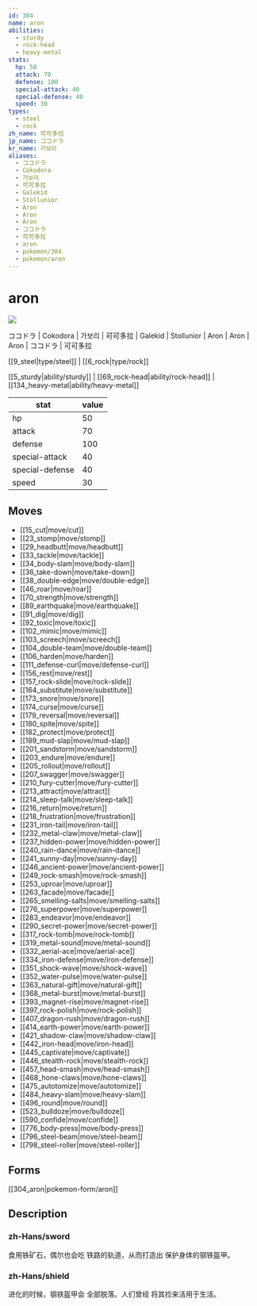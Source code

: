 ```yaml
---
id: 304
name: aron
abilities:
  - sturdy
  - rock-head
  - heavy-metal
stats:
  hp: 50
  attack: 70
  defense: 100
  special-attack: 40
  special-defense: 40
  speed: 30
types:
  - steel
  - rock
zh_name: 可可多拉
jp_name: ココドラ
kr_name: 가보리
aliases:
  - ココドラ
  - Cokodora
  - 가보리
  - 可可多拉
  - Galekid
  - Stollunior
  - Aron
  - Aron
  - Aron
  - ココドラ
  - 可可多拉
  - aron
  - pokemon/304
  - pokemon/aron
---
```

# aron

![](https://raw.githubusercontent.com/PokeAPI/sprites/master/sprites/pokemon/304.png)

ココドラ | Cokodora | 가보리 | 可可多拉 | Galekid | Stollunior | Aron | Aron | Aron | ココドラ | 可可多拉

[[9_steel|type/steel]] | [[6_rock|type/rock]]

[[5_sturdy|ability/sturdy]] | [[69_rock-head|ability/rock-head]] | [[134_heavy-metal|ability/heavy-metal]]

|stat|value|
|---|---|
|hp|50|
|attack|70|
|defense|100|
|special-attack|40|
|special-defense|40|
|speed|30|


## Moves

- [[15_cut|move/cut]]
- [[23_stomp|move/stomp]]
- [[29_headbutt|move/headbutt]]
- [[33_tackle|move/tackle]]
- [[34_body-slam|move/body-slam]]
- [[36_take-down|move/take-down]]
- [[38_double-edge|move/double-edge]]
- [[46_roar|move/roar]]
- [[70_strength|move/strength]]
- [[89_earthquake|move/earthquake]]
- [[91_dig|move/dig]]
- [[92_toxic|move/toxic]]
- [[102_mimic|move/mimic]]
- [[103_screech|move/screech]]
- [[104_double-team|move/double-team]]
- [[106_harden|move/harden]]
- [[111_defense-curl|move/defense-curl]]
- [[156_rest|move/rest]]
- [[157_rock-slide|move/rock-slide]]
- [[164_substitute|move/substitute]]
- [[173_snore|move/snore]]
- [[174_curse|move/curse]]
- [[179_reversal|move/reversal]]
- [[180_spite|move/spite]]
- [[182_protect|move/protect]]
- [[189_mud-slap|move/mud-slap]]
- [[201_sandstorm|move/sandstorm]]
- [[203_endure|move/endure]]
- [[205_rollout|move/rollout]]
- [[207_swagger|move/swagger]]
- [[210_fury-cutter|move/fury-cutter]]
- [[213_attract|move/attract]]
- [[214_sleep-talk|move/sleep-talk]]
- [[216_return|move/return]]
- [[218_frustration|move/frustration]]
- [[231_iron-tail|move/iron-tail]]
- [[232_metal-claw|move/metal-claw]]
- [[237_hidden-power|move/hidden-power]]
- [[240_rain-dance|move/rain-dance]]
- [[241_sunny-day|move/sunny-day]]
- [[246_ancient-power|move/ancient-power]]
- [[249_rock-smash|move/rock-smash]]
- [[253_uproar|move/uproar]]
- [[263_facade|move/facade]]
- [[265_smelling-salts|move/smelling-salts]]
- [[276_superpower|move/superpower]]
- [[283_endeavor|move/endeavor]]
- [[290_secret-power|move/secret-power]]
- [[317_rock-tomb|move/rock-tomb]]
- [[319_metal-sound|move/metal-sound]]
- [[332_aerial-ace|move/aerial-ace]]
- [[334_iron-defense|move/iron-defense]]
- [[351_shock-wave|move/shock-wave]]
- [[352_water-pulse|move/water-pulse]]
- [[363_natural-gift|move/natural-gift]]
- [[368_metal-burst|move/metal-burst]]
- [[393_magnet-rise|move/magnet-rise]]
- [[397_rock-polish|move/rock-polish]]
- [[407_dragon-rush|move/dragon-rush]]
- [[414_earth-power|move/earth-power]]
- [[421_shadow-claw|move/shadow-claw]]
- [[442_iron-head|move/iron-head]]
- [[445_captivate|move/captivate]]
- [[446_stealth-rock|move/stealth-rock]]
- [[457_head-smash|move/head-smash]]
- [[468_hone-claws|move/hone-claws]]
- [[475_autotomize|move/autotomize]]
- [[484_heavy-slam|move/heavy-slam]]
- [[496_round|move/round]]
- [[523_bulldoze|move/bulldoze]]
- [[590_confide|move/confide]]
- [[776_body-press|move/body-press]]
- [[796_steel-beam|move/steel-beam]]
- [[798_steel-roller|move/steel-roller]]

## Forms



[[304_aron|pokemon-form/aron]]

## Description

### zh-Hans/sword

食用铁矿石，偶尔也会吃
铁路的轨道，从而打造出
保护身体的钢铁盔甲。

### zh-Hans/shield

进化的时候，钢铁盔甲会
全部脱落。人们曾经
将其捡来活用于生活。


